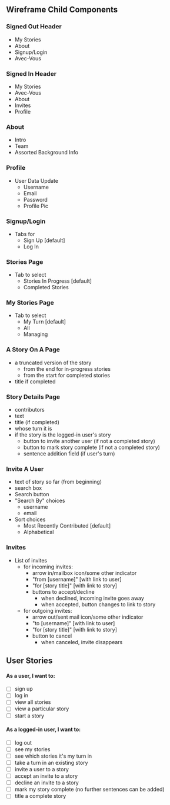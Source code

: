 ## Wireframe Child Components

### Signed Out Header

- My Stories
- About
- Signup/Login
- Avec-Vous

### Signed In Header

- My Stories
- Avec-Vous
- About
- Invites
- Profile

### About

- Intro
- Team
- Assorted Background Info

### Profile

- User Data Update
  - Username
  - Email
  - Password
  - Profile Pic

### Signup/Login

- Tabs for
  - Sign Up [default]
  - Log In

### Stories Page

- Tab to select
  - Stories In Progress [default]
  - Completed Stories

### My Stories Page

- Tab to select
  - My Turn [default]
  - All
  - Managing

### A Story On A Page

- a truncated version of the story
  - from the end for in-progress stories
  - from the start for completed stories
- title if completed

### Story Details Page

- contributors
- text
- title (if completed)
- whose turn it is
- if the story is the logged-in user's story
  - button to invite another user (if not a completed story)
  - button to mark story complete (if not a completed story)
  - sentence addition field (if user's turn)

### Invite A User

- text of story so far (from beginning)
- search box
- Search button
- "Search By" choices
  - username
  - email
- Sort choices
  - Most Recently Contributed [default]
  - Alphabetical

### Invites

- List of invites
  - for incoming invites:
    - arrow in/mailbox icon/some other indicator
    - "from [username]" [with link to user]
    - "for [story title]" [with link to story]
    - buttons to accept/decline
      - when declined, incoming invite goes away
      - when accepted, button changes to link to story
  - for outgoing invites:
    - arrow out/sent mail icon/some other indicator
    - "to [username]" [with link to user]
    - "for [story title]" [with link to story]
    - button to cancel
      - when canceled, invite disappears

## User Stories

#### As a user, I want to:

- [ ] sign up
- [ ] log in
- [ ] view all stories
- [ ] view a particular story
- [ ] start a story

#### As a logged-in user, I want to:

- [ ] log out
- [ ] see my stories
- [ ] see which stories it's my turn in
- [ ] take a turn in an existing story
- [ ] invite a user to a story
- [ ] accept an invite to a story
- [ ] decline an invite to a story
- [ ] mark my story complete (no further sentences can be added)
- [ ] title a complete story
